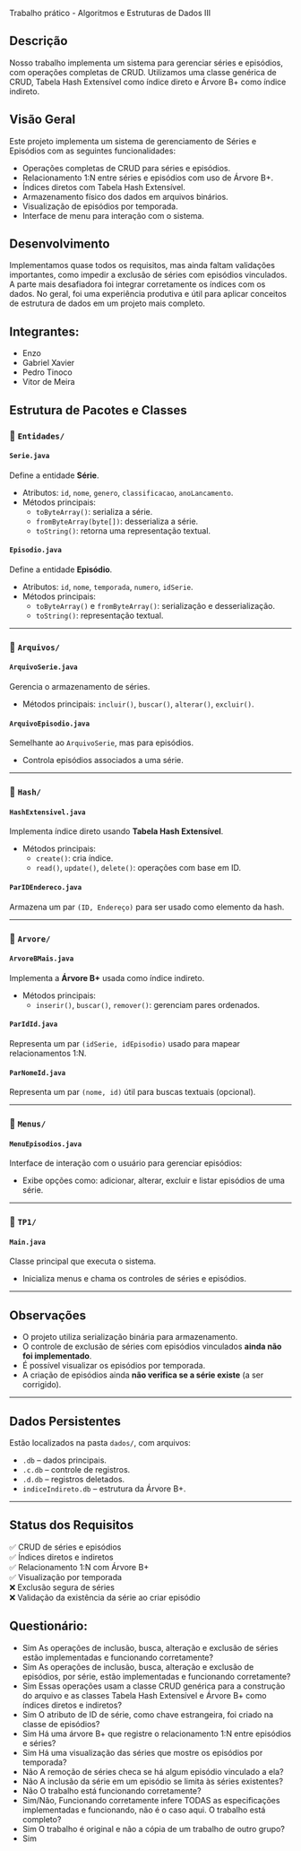 Trabalho prático - Algoritmos e Estruturas de Dados III


## Descrição
Nosso trabalho implementa um sistema para gerenciar séries e episódios, com operações completas de CRUD. Utilizamos uma classe genérica de CRUD, Tabela Hash Extensível como índice direto e Árvore B+ como índice indireto.

## Visão Geral

Este projeto implementa um sistema de gerenciamento de Séries e Episódios com as seguintes funcionalidades:

- Operações completas de CRUD para séries e episódios.
- Relacionamento 1:N entre séries e episódios com uso de Árvore B+.
- Índices diretos com Tabela Hash Extensível.
- Armazenamento físico dos dados em arquivos binários.
- Visualização de episódios por temporada.
- Interface de menu para interação com o sistema.

## Desenvolvimento 
Implementamos quase todos os requisitos, mas ainda faltam validações importantes, como impedir a exclusão de séries com episódios vinculados. A parte mais desafiadora foi integrar corretamente os índices com os dados. No geral, foi uma experiência produtiva e útil para aplicar conceitos de estrutura de dados em um projeto mais completo.

## Integrantes:

- Enzo
- Gabriel Xavier
- Pedro Tinoco
- Vitor de Meira

## Estrutura de Pacotes e Classes

### 📁 `Entidades/`

#### `Serie.java`
Define a entidade **Série**.
- Atributos: `id`, `nome`, `genero`, `classificacao`, `anoLancamento`.
- Métodos principais:
  - `toByteArray()`: serializa a série.
  - `fromByteArray(byte[])`: desserializa a série.
  - `toString()`: retorna uma representação textual.

#### `Episodio.java`
Define a entidade **Episódio**.
- Atributos: `id`, `nome`, `temporada`, `numero`, `idSerie`.
- Métodos principais:
  - `toByteArray()` e `fromByteArray()`: serialização e desserialização.
  - `toString()`: representação textual.

---

### 📁 `Arquivos/`

#### `ArquivoSerie.java`
Gerencia o armazenamento de séries.
- Métodos principais: `incluir()`, `buscar()`, `alterar()`, `excluir()`.

#### `ArquivoEpisodio.java`
Semelhante ao `ArquivoSerie`, mas para episódios.
- Controla episódios associados a uma série.

---

### 📁 `Hash/`

#### `HashExtensivel.java`
Implementa índice direto usando **Tabela Hash Extensível**.
- Métodos principais:
  - `create()`: cria índice.
  - `read()`, `update()`, `delete()`: operações com base em ID.

#### `ParIDEndereco.java`
Armazena um par `(ID, Endereço)` para ser usado como elemento da hash.

---

### 📁 `Arvore/`

#### `ArvoreBMais.java`
Implementa a **Árvore B+** usada como índice indireto.
- Métodos principais:
  - `inserir()`, `buscar()`, `remover()`: gerenciam pares ordenados.

#### `ParIdId.java`
Representa um par `(idSerie, idEpisodio)` usado para mapear relacionamentos 1:N.

#### `ParNomeId.java`
Representa um par `(nome, id)` útil para buscas textuais (opcional).

---

### 📁 `Menus/`

#### `MenuEpisodios.java`
Interface de interação com o usuário para gerenciar episódios:
- Exibe opções como: adicionar, alterar, excluir e listar episódios de uma série.

---

### 📁 `TP1/`

#### `Main.java`
Classe principal que executa o sistema.
- Inicializa menus e chama os controles de séries e episódios.

---

## Observações

- O projeto utiliza serialização binária para armazenamento.
- O controle de exclusão de séries com episódios vinculados **ainda não foi implementado**.
- É possível visualizar os episódios por temporada.
- A criação de episódios ainda **não verifica se a série existe** (a ser corrigido).

---

## Dados Persistentes

Estão localizados na pasta `dados/`, com arquivos:
- `.db` – dados principais.
- `.c.db` – controle de registros.
- `.d.db` – registros deletados.
- `indiceIndireto.db` – estrutura da Árvore B+.

---

## Status dos Requisitos

✅ CRUD de séries e episódios  
✅ Índices diretos e indiretos  
✅ Relacionamento 1:N com Árvore B+  
✅ Visualização por temporada  
❌ Exclusão segura de séries  
❌ Validação da existência da série ao criar episódio 

## Questionário:

- Sim
As operações de inclusão, busca, alteração e exclusão de séries estão implementadas e funcionando corretamente?
- Sim
As operações de inclusão, busca, alteração e exclusão de episódios, por série, estão implementadas e funcionando corretamente?
- Sim
Essas operações usam a classe CRUD genérica para a construção do arquivo e as classes Tabela Hash Extensível e Árvore B+ como índices diretos e indiretos? 
- Sim
O atributo de ID de série, como chave estrangeira, foi criado na classe de episódios?
- Sim
Há uma árvore B+ que registre o relacionamento 1:N entre episódios e séries?
- Sim
Há uma visualização das séries que mostre os episódios por temporada?
- Não
A remoção de séries checa se há algum episódio vinculado a ela?
- Não
A inclusão da série em um episódio se limita às séries existentes?
- Não
O trabalho está funcionando corretamente?
- Sim/Não, Funcionando corretamente infere TODAS as especificações implementadas e funcionando, não é o caso aqui.
O trabalho está completo?
- Sim
O trabalho é original e não a cópia de um trabalho de outro grupo?
- Sim